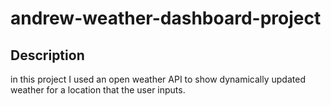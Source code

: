 # andrew-weather-dashboard-project
## Description
in this project I used an open weather API to show dynamically updated weather for a location that the user inputs.
